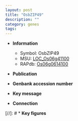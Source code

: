 ```yaml
---
layout: post
title: "OsbZIP49"
description: ""
category: genes
tags: 
---
```


* **Information**  
    + Symbol: OsbZIP49  
    + MSU: [LOC_Os06g41100](http://rice.uga.edu/cgi-bin/ORF_infopage.cgi?orf=LOC_Os06g41100)  
    + RAPdb: [Os06g0614100](http://rapdb.dna.affrc.go.jp/viewer/gbrowse_details/irgsp1?name=Os06g0614100)  

* **Publication**  

* **Genbank accession number**  

* **Key message**  

* **Connection**  

[//]: # * **Key figures**  


